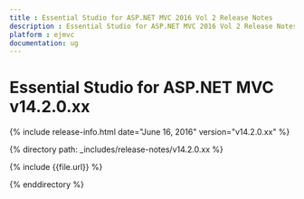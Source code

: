 ```yaml
---
title : Essential Studio for ASP.NET MVC 2016 Vol 2 Release Notes
description : Essential Studio for ASP.NET MVC 2016 Vol 2 Release Notes
platform : ejmvc
documentation: ug
---
```


# Essential Studio for ASP.NET MVC v14.2.0.xx

{% include release-info.html date="June 16, 2016" version="v14.2.0.xx" %} 

{% directory path: _includes/release-notes/v14.2.0.xx %}

{% include {{file.url}} %}

{% enddirectory %}